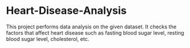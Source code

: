 # Heart-Disease-Analysis
This project performs data analysis on the given dataset.
It checks the factors that affect heart disease such as fasting blood sugar level, resting blood sugar level, cholesterol, etc.

